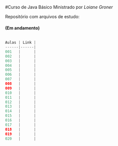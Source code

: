 #Curso de Java Básico 
Ministrado por _Loiane Groner_

Repositório com arquivos de estudo:

#### (Em andamento)


~~~java

Aulas | Link |
------|------|
001   |      |
002   |      |
003   |      |
004   |      |
005   |      |
006   |      |
007   |      |
008   |      |
009   |      |
010   |      |
011   |      |
012   |      |
013   |      |
014   |      |
015   |      |
016   |      |
017   |      |
018   |      |
019   |      |
020   |      |